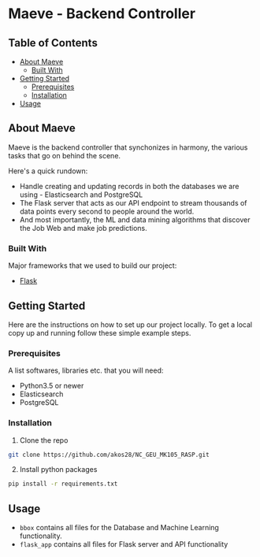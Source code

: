 # Maeve - Backend Controller

<!-- TABLE OF CONTENTS -->
## Table of Contents

* [About Maeve](#about-maeve)
  * [Built With](#built-with)
* [Getting Started](#getting-started)
  * [Prerequisites](#prerequisites)
  * [Installation](#installation)
* [Usage](#usage)

<!-- ABOUT THE PROJECT -->
## About Maeve

Maeve is the backend controller that synchonizes in harmony, the various tasks that go on behind the scene.

 Here's a quick rundown:
* Handle creating and updating records in both the databases we are using - Elasticsearch and PostgreSQL
* The Flask server that acts as our API endpoint to stream thousands of data points every second to people around the world.
* And most importantly, the ML and data mining algorithms that discover the Job Web and make job predictions.

### Built With
Major frameworks that we used to build our project:
* [Flask](https://flask.palletsprojects.com/en/1.1.x/)

<!-- GETTING STARTED -->
## Getting Started

Here are the instructions on how to set up our project locally.
To get a local copy up and running follow these simple example steps.

### Prerequisites

A list softwares, libraries etc. that you will need:
* Python3.5 or newer
* Elasticsearch
* PostgreSQL

### Installation

1. Clone the repo
```sh
git clone https://github.com/akos28/NC_GEU_MK105_RASP.git
```
2. Install python packages
```sh
pip install -r requirements.txt
```

## Usage

* `bbox` contains all files for the Database and Machine Learning functionality.
* `flask_app` contains all files for Flask server and API functionality
